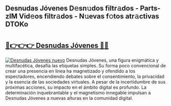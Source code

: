 ## Desnudas Jóvenes D𝚎sn𝚞dos filtr𝚊dos - Parts-zIM Vid𝚎os filtr𝚊dos - N𝚞evas f𝚘tos atr𝚊ctivas DTOKo

# <h2><a href="http://mbdaja.tromn.icu/?c=Desnudas+J%c3%b3venes">🔗👉👉👉 Desnudas Jóvenes 🔗🔗</a></h2>

[![Desnudas Jóvenes nuevo](https://i.imgur.com/pEAQMta.gif)](http://mbdaja.tromn.icu/?c=Desnudas+J%c3%b3venes)
Desnudas Jóvenes, una figura enigmática y multifacética, desafía las etiquetas simples. Su forma poco convencional de crear una presencia en línea ha magnetizado y ofendido a los espectadores, encendiendo debates sobre el consentimiento, la privacidad y la esencia de las sociedades virtuales. A pesar de la incertidumbre de sus próximas acciones, su impacto en el ámbito digital es profundo. La determinación inquebrantable y el magnetismo innegable impulsan a Desnudas Jóvenes a nuevas alturas en la comunidad digital.
